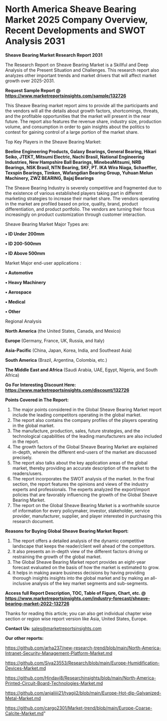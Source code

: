 # North America Sheave Bearing Market 2025 Company Overview, Recent Developments and SWOT Analysis 2031

<strong>Sheave Bearing Market Research Report 2031</strong>

The Research Report on Sheave Bearing Market is a Skillful and Deep Analysis of the Present Situation and Challenges. This research report also analyzes other important trends and market drivers that will affect market growth over 2025-2031.

<strong>Request Sample Report @ <a href=https://www.marketreportsinsights.com/sample/132726>https://www.marketreportsinsights.com/sample/132726</a></strong>

This Sheave Bearing market report aims to provide all the participants and the vendors will all the details about growth factors, shortcomings, threats, and the profitable opportunities that the market will present in the near future. The report also features the revenue share, industry size, production volume, and consumption in order to gain insights about the politics to contest for gaining control of a large portion of the market share.

Top Key Players in the Sheave Bearing Market:

<strong>Beeline Engineering Products, Galaxy Bearings, General Bearing, Hikari Seiko, JTEKT, Mitsumi Electric, Nachi Brasil, National Engineering Industries, New Hampshire Ball Bearings, MinebeaMitsumi, NRB Bearings, NSK Brasil, NTN Bearing, SKF, PT. IKA Wira Niaga, Schaeffler, Texspin Bearings, Timken, Wafangdian Bearing Group, Yuhuan Melun Machinery, ZWZ BEARING, Bajaj Bearings</strong>

The Sheave Bearing Industry is severely competitive and fragmented due to the existence of various established players taking part in different marketing strategies to increase their market share. The vendors operating in the market are profiled based on price, quality, brand, product differentiation, and product portfolio. The vendors are turning their focus increasingly on product customization through customer interaction.

Sheave Bearing Market Major Types are:

<strong>• ID Under 200mm

• ID 200-500mm

• ID Above 500mm</strong>

Market Major end-user applications :

<strong>• Automotive

• Heavy Machinery

• Aerospace

• Medical

• Other</strong>

Regional Analysis

</u><strong><b>North America</b></strong> (the United States, Canada, and Mexico)

<strong><b>Europe </b></strong>(Germany, France, UK, Russia, and Italy)

<strong><b>Asia-Pacific</b></strong> (China, Japan, Korea, India, and Southeast Asia)

<strong><b>South America</b></strong> (Brazil, Argentina, Colombia, etc.)

<strong><b>The Middle East and Africa</b></strong> (Saudi Arabia, UAE, Egypt, Nigeria, and South Africa)

<strong>Go For Interesting Discount Here: <a href=https://www.marketreportsinsights.com/discount/132726>https://www.marketreportsinsights.com/discount/132726</a></strong>

<strong>Points Covered in The Report:</strong>
<ol>
  <li>The major points considered in the Global Sheave Bearing Market report include the leading competitors operating in the global market.</li>
  <li>The report also contains the company profiles of the players operating in the global market.</li>
  <li>The manufacture, production, sales, future strategies, and the technological capabilities of the leading manufacturers are also included in the report.</li>
  <li>The growth factors of the Global Sheave Bearing Market are explained in-depth, wherein the different end-users of the market are discussed precisely.</li>
  <li>The report also talks about the key application areas of the global market, thereby providing an accurate description of the market to the readers/users.</li>
  <li>The report incorporates the SWOT analysis of the market. In the final section, the report features the opinions and views of the industry experts and professionals. The experts analyzed the export/import policies that are favorably influencing the growth of the Global Sheave Bearing Market.</li>
  <li>The report on the Global Sheave Bearing Market is a worthwhile source of information for every policymaker, investor, stakeholder, service provider, manufacturer, supplier, and player interested in purchasing this research document.</li>
</ol>
<strong>Reasons for Buying Global Sheave Bearing Market Report:</strong>

<ol>
  <li>The report offers a detailed analysis of the dynamic competitive landscape that keeps the reader/client well ahead of the competitors.</li>
  <li>It also presents an in-depth view of the different factors driving or restraining the growth of the global market.</li>
  <li>The Global Sheave Bearing Market report provides an eight-year forecast evaluated on the basis of how the market is estimated to grow.</li>
  <li>It helps in making aware business decisions by having providing thorough insights insights into the global market and by making an all-inclusive analysis of the key market segments and sub-segments.</li>
</ol>
<strong>Access full Report Description, TOC, Table of Figure, Chart, etc. @ <a href=https://www.marketreportsinsights.com/industry-forecast/sheave-bearing-market-2022-132726>https://www.marketreportsinsights.com/industry-forecast/sheave-bearing-market-2022-132726</a></strong>


Thanks for reading this article; you can also get individual chapter wise section or region wise report version like Asia, United States, Europe.

<strong>Contact Us:</strong>
sales@marketreportsinsights.com

<strong>Our other reports:</strong>

<a href=https://github.com/arha237/new-research-trend/blob/main/North-America-Intranet-Security-Management-Platform-Market.md>https://github.com/arha237/new-research-trend/blob/main/North-America-Intranet-Security-Management-Platform-Market.md</a>

<a href=https://github.com/Siya23553/Research/blob/main/Europe-Humidification-Devices-Market.md>https://github.com/Siya23553/Research/blob/main/Europe-Humidification-Devices-Market.md</a>

<a href=https://github.com/Hindavi8/Researchinsights/blob/main/North-America-Printed-Circuit-Board-Technologies-Market.md>https://github.com/Hindavi8/Researchinsights/blob/main/North-America-Printed-Circuit-Board-Technologies-Market.md</a>

<a href=https://github.com/anjaliiii21/tyagii2/blob/main/Europe-Hot-dip-Galvanized-Metal-Market.md>https://github.com/anjaliiii21/tyagii2/blob/main/Europe-Hot-dip-Galvanized-Metal-Market.md</a>

<a href=https://github.com/cargo2301/Market-trend/blob/main/Europe-Coarse-Calcite-Market.md>https://github.com/cargo2301/Market-trend/blob/main/Europe-Coarse-Calcite-Market.md</a>"
